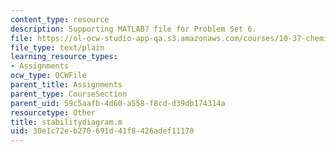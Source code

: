 ```yaml
---
content_type: resource
description: Supporting MATLAB? file for Problem Set 6.
file: https://ol-ocw-studio-app-qa.s3.amazonaws.com/courses/10-37-chemical-and-biological-reaction-engineering-spring-2007/30e1c72eb270691d41f8426adef11170_stabilitydiagram.m
file_type: text/plain
learning_resource_types:
- Assignments
ocw_type: OCWFile
parent_title: Assignments
parent_type: CourseSection
parent_uid: 59c5aafb-4d60-a558-f8cd-d39db174314a
resourcetype: Other
title: stabilitydiagram.m
uid: 30e1c72e-b270-691d-41f8-426adef11170
---
```

